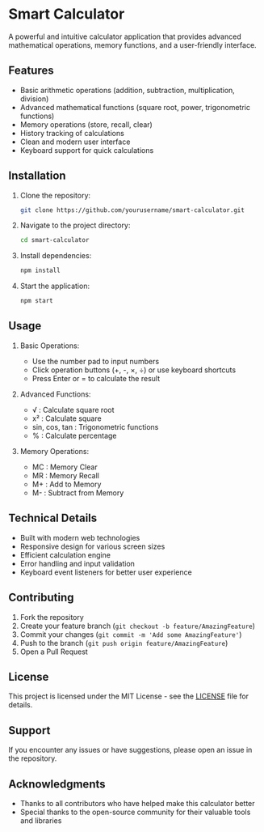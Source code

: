 # Smart Calculator

A powerful and intuitive calculator application that provides advanced mathematical operations, memory functions, and a user-friendly interface.

## Features

- Basic arithmetic operations (addition, subtraction, multiplication, division)
- Advanced mathematical functions (square root, power, trigonometric functions)
- Memory operations (store, recall, clear)
- History tracking of calculations
- Clean and modern user interface
- Keyboard support for quick calculations

## Installation

1. Clone the repository:
   ```bash
   git clone https://github.com/yourusername/smart-calculator.git
   ```

2. Navigate to the project directory:
   ```bash
   cd smart-calculator
   ```

3. Install dependencies:
   ```bash
   npm install
   ```

4. Start the application:
   ```bash
   npm start
   ```

## Usage

1. Basic Operations:
   - Use the number pad to input numbers
   - Click operation buttons (+, -, ×, ÷) or use keyboard shortcuts
   - Press Enter or = to calculate the result

2. Advanced Functions:
   - √ : Calculate square root
   - x² : Calculate square
   - sin, cos, tan : Trigonometric functions
   - % : Calculate percentage

3. Memory Operations:
   - MC : Memory Clear
   - MR : Memory Recall
   - M+ : Add to Memory
   - M- : Subtract from Memory

## Technical Details

- Built with modern web technologies
- Responsive design for various screen sizes
- Efficient calculation engine
- Error handling and input validation
- Keyboard event listeners for better user experience

## Contributing

1. Fork the repository
2. Create your feature branch (`git checkout -b feature/AmazingFeature`)
3. Commit your changes (`git commit -m 'Add some AmazingFeature'`)
4. Push to the branch (`git push origin feature/AmazingFeature`)
5. Open a Pull Request

## License

This project is licensed under the MIT License - see the [LICENSE](LICENSE) file for details.

## Support

If you encounter any issues or have suggestions, please open an issue in the repository.

## Acknowledgments

- Thanks to all contributors who have helped make this calculator better
- Special thanks to the open-source community for their valuable tools and libraries